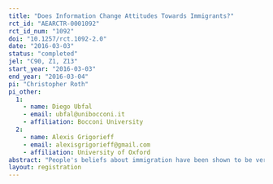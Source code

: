 ```yaml
---
title: "Does Information Change Attitudes Towards Immigrants?"
rct_id: "AEARCTR-0001092"
rct_id_num: "1092"
doi: "10.1257/rct.1092-2.0"
date: "2016-03-03"
status: "completed"
jel: "C90, Z1, Z13"
start_year: "2016-03-03"
end_year: "2016-03-04"
pi: "Christopher Roth"
pi_other:
  1:
    - name: Diego Ubfal
    - email: ubfal@unibocconi.it
    - affiliation: Bocconi University
  2:
    - name: Alexis Grigorieff
    - email: alexisgrigorieff@gmail.com
    - affiliation: University of Oxford
abstract: "People's beliefs about immigration have been shown to be very biased, which could help explain why most people in the United States and in Europe want to dramatically reduce immigration. It is therefore important to understand whether people would change their attitude towards immigrants if they received accurate information about immigration and the characteristics of immigrants. The experiment we want to conduct consists in providing facts and statistics about immigration to half of the participants, before measuring their attitude towards immigrants with some behavioural measures and some general questions about immigration. We will also run a follow-up experiment to see whether the effects persist over time."
layout: registration
---
```


